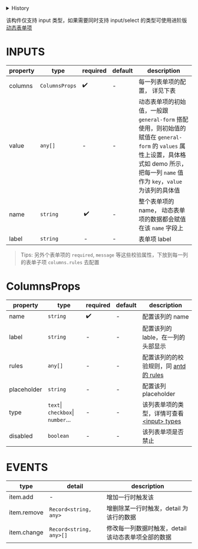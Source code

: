 [//]: # "atom-bricks/form-input/dynamic-form-input-item.ts"

<details>
<summary>History</summary>

| Version | Change                                   |
| ------- | ---------------------------------------- |
| 1.x.0   | 新增构件 `forms.dynamic-form-input-item` |

</details>

该构件仅支持 input 类型，如果需要同时支持 input/select 的类型可使用进阶版 [动态表单项](developers/brick-book/brick/forms.dynamic-form-item)

# INPUTS

| property | type           | required | default | description                                                                                                                                                                            |
| -------- | -------------- | -------- | ------- | -------------------------------------------------------------------------------------------------------------------------------------------------------------------------------------- |
| columns  | `ColumnsProps` | ✔️       | -       | 每一列表单项的配置， 详见下表                                                                                                                                                          |
| value    | `any[]`        | -️       | -       | 动态表单项的初始值，一般跟 `general-form` 搭配使用，则初始值的赋值在 `general-form` 的 `values` 属性上设置，具体格式如 demo 所示，把每一列 `name` 值作为 `key`，`value` 为该列的具体值 |
| name     | `string`       | ️ ✔️     | -       | 整个表单项的 name， 动态表单项的数据都会赋值在该 `name` 字段上                                                                                                                         |
| label    | `string`       | ️ -      | -       | 表单项 label                                                                                                                                                                           |

> Tips: 另外个表单项的 `required`, `message` 等这些校验属性，下放到每一列的表单子项 `columns.rules` 去配置

# ColumnsProps

| property    | type                              | required | default | description                                                                                                                       |
| ----------- | --------------------------------- | -------- | ------- | --------------------------------------------------------------------------------------------------------------------------------- |
| name        | `string`                          | ✔️       | -       | 配置该列的 name                                                                                                                   |
| label       | `string`                          | -        | -       | 配置该列的 lable，在一列的头部显示                                                                                                |
| rules       | `any[]`                           | -        | -       | 配置该列的的校验规则，同 [antd 的 rules](https://3x.ant.design/components/form-cn/#%E6%A0%A1%E9%AA%8C%E8%A7%84%E5%88%99)          |
| placeholder | `string`                          | -        | -       | 配置该列 placeholder                                                                                                              |
| type        | `text`\| `checkbox`\| `number`... | -        | -       | 该列表单项的类型，详情可查看 [\<input\> types](https://developer.mozilla.org/zh-CN/docs/Web/HTML/Element/input#%3Cinput%3E_types) |
| disabled    | `boolean`                         | -        | -       | 该列表单项是否禁止                                                                                                                |

# EVENTS

| type        | detail                  | description                                         |
| ----------- | ----------------------- | --------------------------------------------------- |
| item.add    | -                       | 增加一行时触发该                                    |
| item.remove | `Record<string, any>`   | 增删除某一行时触发，detail 为该行的数据             |
| item.change | `Record<string, any>[]` | 修改每一列数据时触发，detail 该动态表单项全部的数据 |

<!-- uncomment this block when applicable.
# METHODS

| name | params | description |
| ---- | ------ | ----------- |
| -    | -      | -           |
-->
